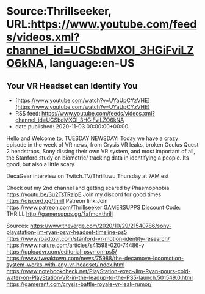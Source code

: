 # Source:Thrillseeker, URL:https://www.youtube.com/feeds/videos.xml?channel_id=UCSbdMXOI_3HGiFviLZO6kNA, language:en-US

## Your VR Headset can Identify You
 - [https://www.youtube.com/watch?v=UYaUpCYzVHE](https://www.youtube.com/watch?v=UYaUpCYzVHE)
 - RSS feed: https://www.youtube.com/feeds/videos.xml?channel_id=UCSbdMXOI_3HGiFviLZO6kNA
 - date published: 2020-11-03 00:00:00+00:00

Hello and Welcome to, TUESDAY NEWSDAY! Today we have a crazy episode in the week of VR news, from Crysis VR leaks, broken Oculus Quest 2 headstraps, Sony dissing their own VR system, and most important of all, the Stanford study on biometric/ tracking data in identifying a people. Its good, but also a little scary. 

DecaGear interview on Twitch.TV/Thrilluwu
Thursday at 7AM est

Check out my 2nd channel and getting scared by Phasmophobia
https://youtu.be/3u2TsTRalpE
Join my discord for good times
https://discord.gg/thrill
Patreon link:Join
https://www.patreon.com/Thrillseeker
GAMERSUPPS Discount Code: THRILL
http://gamersupps.gg/?afmc=thrill


Sources:
https://www.theverge.com/2020/10/29/21540786/sony-playstation-jim-ryan-psvr-headset-timeline-ps5
https://www.roadtovr.com/stanford-vr-motion-identity-research/
https://www.nature.com/articles/s41598-020-74486-y
https://uploadvr.com/editorial-psvr-on-ps5/
https://www.tweaktown.com/news/75988/the-decamove-locomotion-system-works-with-any-vr-headset/index.html
https://www.notebookcheck.net/PlayStation-exec-Jim-Ryan-pours-cold-water-on-PlayStation-VR-in-the-leadup-to-the-PS5-launch.501549.0.html
https://gamerant.com/crysis-battle-royale-vr-leak-rumor/

